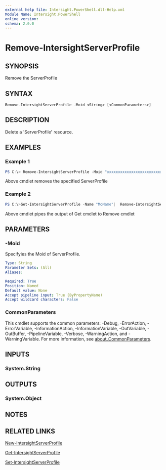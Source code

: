 ```yaml
---
external help file: Intersight.PowerShell.dll-Help.xml
Module Name: Intersight.PowerShell
online version:
schema: 2.0.0
---
```


# Remove-IntersightServerProfile

## SYNOPSIS
Remove the ServerProfile

## SYNTAX

```
Remove-IntersightServerProfile -Moid <String> [<CommonParameters>]
```

## DESCRIPTION
Delete a &apos;ServerProfile&apos; resource.

## EXAMPLES

### Example 1
```powershell
PS C:\> Remove-IntersightServerProfile -Moid "xxxxxxxxxxxxxxxxxxxxxxxxxxx"
```
Above cmdlet removes the specified ServerProfile 

### Example 2
```powershell
PS C:\>Get-IntersightServerProfile -Name "MoName"|  Remove-IntersightServerProfile
```
Above cmdlet pipes the output of Get cmdlet to Remove cmdlet

## PARAMETERS

### -Moid
Specifyies the Moid of ServerProfile.

```yaml
Type: String
Parameter Sets: (All)
Aliases:

Required: True
Position: Named
Default value: None
Accept pipeline input: True (ByPropertyName)
Accept wildcard characters: False
```

### CommonParameters
This cmdlet supports the common parameters: -Debug, -ErrorAction, -ErrorVariable, -InformationAction, -InformationVariable, -OutVariable, -OutBuffer, -PipelineVariable, -Verbose, -WarningAction, and -WarningVariable. For more information, see [about_CommonParameters](http://go.microsoft.com/fwlink/?LinkID=113216).

## INPUTS

### System.String

## OUTPUTS

### System.Object
## NOTES

## RELATED LINKS

[New-IntersightServerProfile](./New-IntersightServerProfile.md)

[Get-IntersightServerProfile](./Get-IntersightServerProfile.md)

[Set-IntersightServerProfile](./Set-IntersightServerProfile.md)

